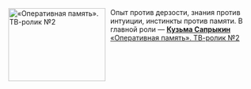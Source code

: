 <!--2025-03-27 08:00:18-->
<div class="yb">
  <div class="rss smaller1 kino_kino"><a href="https://www.kino-teatr.ru/video/47713/" title="«Оперативная память». ТВ-ролик №2"><img src="https://www.kino-teatr.ru/video/3/1/47713/poster.jpg" width="196" height="147" align="left" hspace="5" style="margin: 0px 10px 0px 5px" alt="«Оперативная память». ТВ-ролик №2"/></a>Опыт против дерзости, знания против интуиции, инстинкты против памяти. В главной роли — <a href=https://www.kino-teatr.ru/kino/acter/m/ros/444384/bio/ target=_blank><strong>Кузьма Сапрыкин</strong></a> <br><a class="light" href="https://www.kino-teatr.ru/video/47713/">«Оперативная память». ТВ-ролик №2</a></div>
</div>
